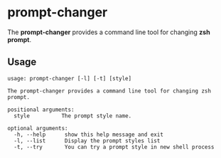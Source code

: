 # prompt-changer

The **prompt-changer** provides a command line tool for changing **zsh prompt**.

## Usage

```
usage: prompt-changer [-l] [-t] [style]

The prompt-changer provides a command line tool for changing zsh prompt.

positional arguments:
  style          The prompt style name.

optional arguments:
  -h, --help      show this help message and exit
  -l, --list      Display the prompt styles list
  -t, --try       You can try a prompt style in new shell process
```

